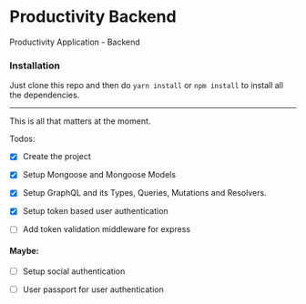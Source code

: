 # Productivity Backend
Productivity Application - Backend

### Installation

Just clone this repo
and then do `yarn install` or `npm install` to install all the dependencies.



---

This is all that matters at the moment.


Todos:

- [x] Create the project
- [x] Setup Mongoose and Mongoose Models
- [x] Setup GraphQL and its Types, Queries, Mutations and Resolvers.
- [x] Setup token based user authentication
- [ ] Add token validation middleware for express


#### Maybe:

- [ ] Setup social authentication
- [ ] User passport for user authentication

